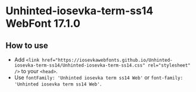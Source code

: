 # Unhinted-iosevka-term-ss14 WebFont 17.1.0

## How to use

- Add `<link href="https://iosevkawebfonts.github.io/Unhinted-iosevka-term-ss14/Unhinted-iosevka-term-ss14.css" rel="stylesheet" />` to your `<head>`.
- Use `fontFamily: 'Unhinted iosevka term ss14 Web'` or `font-family: 'Unhinted iosevka term ss14 Web'`.
